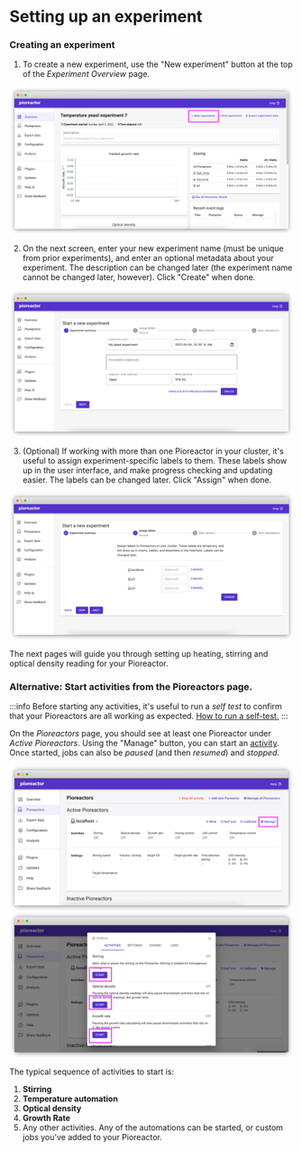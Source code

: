 # Setting up an experiment

### Creating an experiment

1. To create a new experiment, use the "New experiment" button at the top of the _Experiment Overview_ page.

![](/img/user_guide/start_new_experiment.png)

2. On the next screen, enter your new experiment name (must be unique from prior experiments), and enter an optional metadata about your experiment. The description can be changed later (the experiment name cannot be changed later, however). Click "Create" when done.

![](/img/user_guide/create_new_experiment_page.png)

3. (Optional) If working with more than one Pioreactor in your cluster, it's useful to assign experiment-specific labels to them. These labels show up in the user interface, and make progress checking and updating easier. The labels can be changed later. Click "Assign" when done.

![](/img/user_guide/assign_labels_bulk.png)


The next pages will guide you through setting up heating, stirring and optical density reading for your Pioreactor.



### Alternative: Start activities from the Pioreactors page.

:::info
Before starting any activities, it's useful to run a _self test_ to confirm that your Pioreactors are all working as expected. [How to run a self-test.](/user_guide/Experiment%20preparation/Running%20a%20self-test)
:::

On the _Pioreactors_ page, you should see at least one Pioreactor under _Active Pioreactors_. Using the "Manage" button, you can start an [activity](/user_guide/Experiment%20preparation/Activities). Once started, jobs can also be _paused_ (and then _resumed_) and _stopped_.

![](/img/user_guide/pioreactor_page_manage.png)
![](/img/user_guide/pioreactor_page_activities.png)


The typical sequence of activities to start is:

1. **Stirring**
2. **Temperature automation**
3. **Optical density**
4. **Growth Rate**
5. Any other activities. Any of the automations can be started, or custom jobs you've added to your Pioreactor.